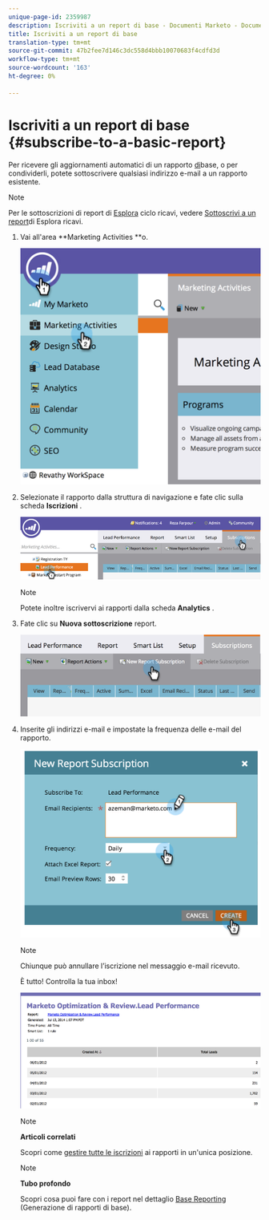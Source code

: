 ```yaml
---
unique-page-id: 2359987
description: Iscriviti a un report di base - Documenti Marketo - Documentazione del prodotto
title: Iscriviti a un report di base
translation-type: tm+mt
source-git-commit: 47b2fee7d146c3dc558d4bbb10070683f4cdfd3d
workflow-type: tm+mt
source-wordcount: '163'
ht-degree: 0%

---
```



# Iscriviti a un report di base {#subscribe-to-a-basic-report}

Per ricevere gli aggiornamenti automatici di un rapporto [di](http://docs.marketo.com/display/docs/basic+reporting)base, o per condividerli, potete sottoscrivere qualsiasi indirizzo e-mail a un rapporto esistente.

>[!NOTE]
>
>Per le sottoscrizioni di report di [Esplora](http://docs.marketo.com/display/docs/revenue+cycle+analytics) ciclo ricavi, vedere [Sottoscrivi a un report](../../../../product-docs/reporting/revenue-cycle-analytics/revenue-explorer/subscribe-to-a-revenue-explorer-report.md)di Esplora ricavi.

1. Vai all&#39;area **Marketing Activities **o.

   ![](assets/image2014-9-16-10-3a31-3a54.png)

1. Selezionate il rapporto dalla struttura di navigazione e fate clic sulla scheda **Iscrizioni** .

   ![](assets/image2014-9-16-10-3a32-3a1.png)

   >[!NOTE]
   >
   >Potete inoltre iscrivervi ai rapporti dalla scheda **Analytics** .

1. Fate clic su **Nuova sottoscrizione** report.

   ![](assets/image2014-9-16-10-3a32-3a24.png)

1. Inserite gli indirizzi e-mail e impostate la frequenza delle e-mail del rapporto.

   ![](assets/image2014-9-16-10-3a32-3a31.png)

   >[!NOTE]
   >
   >Chiunque può annullare l’iscrizione nel messaggio e-mail ricevuto.

   È tutto! Controlla la tua inbox!

   ![](assets/image2014-9-16-10-3a32-3a49.png)

   >[!NOTE]
   >
   >**Articoli correlati**
   >
   >
   >Scopri come [gestire tutte le iscrizioni](manage-report-subscriptions.md) ai rapporti in un&#39;unica posizione.

   >[!NOTE]
   >
   >**Tubo profondo**
   >
   >
   >Scopri cosa puoi fare con i report nel dettaglio [Base Reporting](http://docs.marketo.com/display/docs/basic+reporting) (Generazione di rapporti di base).

